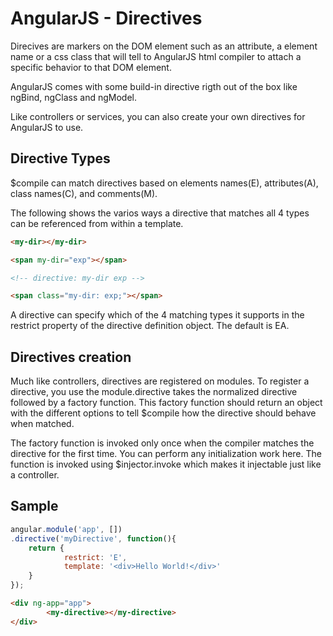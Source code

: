 # AngularJS - Directives
Direcives are markers on the DOM element such as an attribute, a element name or a css class that will tell to AngularJS html compiler to attach a specific behavior to that DOM element.

AngularJS comes with some build-in directive rigth out of the box like ngBind, ngClass and ngModel.

Like controllers or services, you can also create your own directives for AngularJS to use.

## Directive Types
$compile can match directives based on elements names(E), attributes(A), class names(C), and comments(M).

The following shows the varios ways a directive that matches all 4 types can be referenced from within a template.
```html
<my-dir></my-dir>   

<span my-dir="exp"></span>

<!-- directive: my-dir exp -->

<span class="my-dir: exp;"></span>
```
A directive can specify which of the 4 matching types it supports in the restrict property of the directive definition object. The default is EA.

## Directives creation
Much like controllers, directives are registered on modules. To register a directive, you use the module.directive takes the normalized directive followed by a factory function. This factory function should return an object with the different options to tell $compile how the directive should behave when matched.

The factory function is invoked only once when the compiler matches the directive for the first time. You can perform any initialization work here. The function is invoked using $injector.invoke which makes it injectable just like a controller.

## Sample
```javascript
angular.module('app', [])
.directive('myDirective', function(){
    return {
            restrict: 'E',
            template: '<div>Hello World!</div>' 
    }
});
```

```html
<div ng-app="app">
        <my-directive></my-directive>
</div>
```
